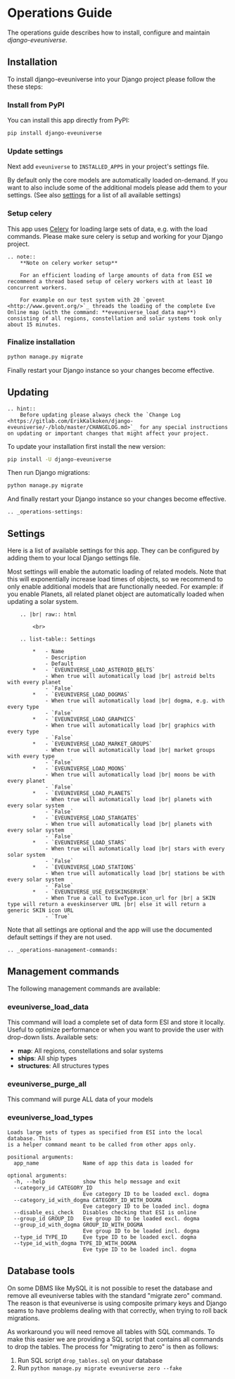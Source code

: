 # Operations Guide

The operations guide describes how to install, configure and maintain *django-eveuniverse*.

## Installation

To install django-eveuniverse into your Django project please follow the these steps:

### Install from PyPI

You can install this app directly from PyPI:

```bash
pip install django-eveuniverse
```

### Update settings

Next add `eveuniverse` to `INSTALLED_APPS` in your project's settings file.

By default only the core models are automatically loaded on-demand. If you want to also include some of the additional models please add them to your settings. (See also  [settings](#settings) for a list of all available settings)

### Setup celery

This app uses [Celery](https://docs.celeryproject.org/en/stable/index.html) for loading large sets of data, e.g. with the load commands. Please make sure celery is setup and working for your Django project.

```eval_rst
.. note::
    **Note on celery worker setup**

    For an efficient loading of large amounts of data from ESI we recommend a thread based setup of celery workers with at least 10 concurrent workers.

    For example on our test system with 20 `gevent <http://www.gevent.org/>`_ threads the loading of the complete Eve Online map (with the command: **eveuniverse_load_data map**) consisting of all regions, constellation and solar systems took only about 15 minutes.
```

### Finalize installation

```bash
python manage.py migrate
```

Finally restart your Django instance so your changes become effective.

## Updating

```eval_rst
.. hint::
    Before updating please always check the `Change Log <https://gitlab.com/ErikKalkoken/django-eveuniverse/-/blob/master/CHANGELOG.md>`_ for any special instructions on updating or important changes that might affect your project.
```

To update your installation first install the new version:

```bash
pip install -U django-eveuniverse
```

Then run Django migrations:

```bash
python manage.py migrate
```

And finally restart your Django instance so your changes become effective.

```eval_rst
.. _operations-settings:
```

## Settings

Here is a list of available settings for this app. They can be configured by adding them to your local Django settings file.

Most settings will enable the automatic loading of related models. Note that this will exponentially increase load times of objects, so we recommend to only enable additional models that are functionally needed. For example: if you enable Planets, all related planet object are automatically loaded when updating a solar system.

```eval_rst
    .. |br| raw:: html

        <br>

    .. list-table:: Settings

        *   - Name
            - Description
            - Default
        *   - `EVEUNIVERSE_LOAD_ASTEROID_BELTS`
            - When true will automatically load |br| astroid belts with every planet
            - `False`
        *   - `EVEUNIVERSE_LOAD_DOGMAS`
            - When true will automatically load |br| dogma, e.g. with every type
            - `False`
        *   - `EVEUNIVERSE_LOAD_GRAPHICS`
            - When true will automatically load |br| graphics with every type
            - `False`
        *   - `EVEUNIVERSE_LOAD_MARKET_GROUPS`
            - When true will automatically load |br| market groups with every type
            - `False`
        *   - `EVEUNIVERSE_LOAD_MOONS`
            - When true will automatically load |br| moons be with every planet
            - `False`
        *   - `EVEUNIVERSE_LOAD_PLANETS`
            - When true will automatically load |br| planets with every solar system
            - `False`
        *   - `EVEUNIVERSE_LOAD_STARGATES`
            - When true will automatically load |br| planets with every solar system
            - `False`
        *   - `EVEUNIVERSE_LOAD_STARS`
            - When true will automatically load |br| stars with every solar system
            - `False`
        *   - `EVEUNIVERSE_LOAD_STATIONS`
            - When true will automatically load |br| stations be with every solar system
            - `False`
        *   - `EVEUNIVERSE_USE_EVESKINSERVER`
            - When True a call to EveType.icon_url for |br| a SKIN type will return a eveskinserver URL |br| else it will return a generic SKIN icon URL
            - `True`
```

Note that all settings are optional and the app will use the documented default settings if they are not used.

```eval_rst
.. _operations-management-commands:
```

## Management commands

The following management commands are available:

### eveuniverse_load_data

This command will load a complete set of data form ESI and store it locally. Useful to optimize performance or when you want to provide the user with drop-down lists. Available sets:

- **map**: All regions, constellations and solar systems
- **ships**: All ship types
- **structures**: All structures types

### eveuniverse_purge_all

This command will purge ALL data of your models

### eveuniverse_load_types

```text
Loads large sets of types as specified from ESI into the local database. This
is a helper command meant to be called from other apps only.

positional arguments:
  app_name              Name of app this data is loaded for

optional arguments:
  -h, --help            show this help message and exit
  --category_id CATEGORY_ID
                        Eve category ID to be loaded excl. dogma
  --category_id_with_dogma CATEGORY_ID_WITH_DOGMA
                        Eve category ID to be loaded incl. dogma
  --disable_esi_check   Disables checking that ESI is online
  --group_id GROUP_ID   Eve group ID to be loaded excl. dogma
  --group_id_with_dogma GROUP_ID_WITH_DOGMA
                        Eve group ID to be loaded incl. dogma
  --type_id TYPE_ID     Eve type ID to be loaded excl. dogma
  --type_id_with_dogma TYPE_ID_WITH_DOGMA
                        Eve type ID to be loaded incl. dogma
```

## Database tools

On some DBMS like MySQL it is not possible to reset the database and remove all eveuniverse tables with the standard "migrate zero" command. The reason is that eveuniverse is using composite primary keys and Django seams to have problems dealing with that correctly, when trying to roll back migrations.

As workaround you will need remove all tables with SQL commands. To make this easier we are providing a SQL script that contains all commands to drop the tables. The process for "migrating to zero" is then as follows:

1. Run SQL script `drop_tables.sql` on your database
2. Run `python manage.py migrate eveuniverse zero --fake`
